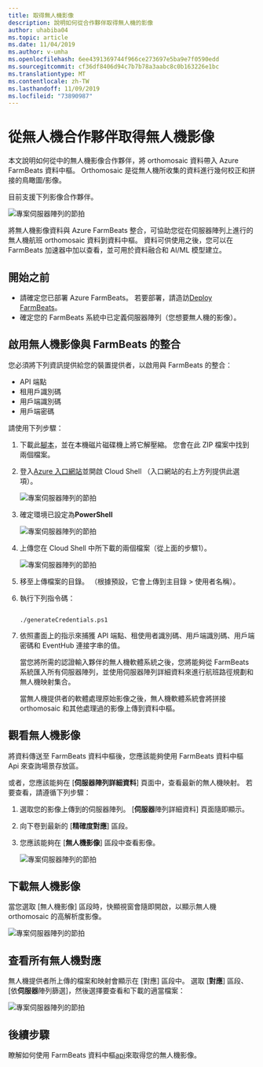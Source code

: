 ```yaml
---
title: 取得無人機影像
description: 說明如何從合作夥伴取得無人機的影像
author: uhabiba04
ms.topic: article
ms.date: 11/04/2019
ms.author: v-umha
ms.openlocfilehash: 6ee4391369744f966ce273697e5ba9e7f0590edd
ms.sourcegitcommit: cf36df8406d94c7b7b78a3aabc8c0b163226e1bc
ms.translationtype: MT
ms.contentlocale: zh-TW
ms.lasthandoff: 11/09/2019
ms.locfileid: "73890987"
---
```

# <a name="get-drone-imagery-from-drone-partners"></a>從無人機合作夥伴取得無人機影像

本文說明如何從中的無人機影像合作夥伴，將 orthomosaic 資料帶入 Azure FarmBeats 資料中樞。 Orthomosaic 是從無人機所收集的資料進行幾何校正和拼接的鳥瞰圖/影像。

目前支援下列影像合作夥伴。

  ![專案伺服器陣列的節拍](./media/get-drone-imagery-from-drone-partner/drone-partner-1.png)

將無人機影像資料與 Azure FarmBeats 整合，可協助您從在伺服器陣列上進行的無人機航班 orthomosaic 資料到資料中樞。 資料可供使用之後，您可以在 FarmBeats 加速器中加以查看，並可用於資料融合和 AI/ML 模型建立。

## <a name="before-you-begin"></a>開始之前

  - 請確定您已部署 Azure FarmBeats。 若要部署，請造訪[Deploy FarmBeats](prepare-for-deployment.md)。
  - 確定您的 FarmBeats 系統中已定義伺服器陣列（您想要無人機的影像）。

## <a name="enable-drone-imagery-integration-with-farmbeats"></a>啟用無人機影像與 FarmBeats 的整合   

您必須將下列資訊提供給您的裝置提供者，以啟用與 FarmBeats 的整合：  
 - API 端點  
 - 租用戶識別碼  
 - 用戶端識別碼  
 - 用戶端密碼  

請使用下列步驟：

1. 下載此[腳本](https://aka.ms/farmbeatspartnerscript)，並在本機磁片磁碟機上將它解壓縮。 您會在此 ZIP 檔案中找到兩個檔案。  
2. 登入[Azure 入口網站](https://portal.azure.com/)並開啟 Cloud Shell （入口網站的右上方列提供此選項）。   

    ![專案伺服器陣列的節拍](./media/get-drone-imagery-from-drone-partner/navigation-bar-1.png)

3. 確定環境已設定為**PowerShell**

    ![專案伺服器陣列的節拍](./media/get-drone-imagery-from-drone-partner/power-shell-new-1.png)

4. 上傳您在 Cloud Shell 中所下載的兩個檔案（從上面的步驟1）。  

    ![專案伺服器陣列的節拍](./media/get-drone-imagery-from-drone-partner/power-shell-two-1.png)

5. 移至上傳檔案的目錄。 （根據預設，它會上傳到主目錄 > 使用者名稱）。  
6. 執行下列指令碼：

    ```azurepowershell-interactive 

    ./generateCredentials.ps1   

    ```

7. 依照畫面上的指示來捕獲 API 端點、租使用者識別碼、用戶端識別碼、用戶端密碼和 EventHub 連接字串的值。

    當您將所需的認證輸入夥伴的無人機軟體系統之後，您將能夠從 FarmBeats 系統匯入所有伺服器陣列，並使用伺服器陣列詳細資料來進行航班路徑規劃和無人機映射集合。

    當無人機提供者的軟體處理原始影像之後，無人機軟體系統會將拼接 orthomosaic 和其他處理過的影像上傳到資料中樞。

## <a name="view-drone-imagery"></a>觀看無人機影像

將資料傳送至 FarmBeats 資料中樞後，您應該能夠使用 FarmBeats 資料中樞 Api 來查詢場景存放區。

或者，您應該能夠在 [**伺服器陣列詳細資料**] 頁面中，查看最新的無人機映射。 若要查看，請遵循下列步驟：  

1. 選取您的影像上傳到的伺服器陣列。 [**伺服器**陣列詳細資料] 頁面隨即顯示。
2. 向下卷到最新的 [**精確度對應**] 區段。
3. 您應該能夠在 [**無人機影像**] 區段中查看影像。

    ![專案伺服器陣列的節拍](./media/get-drone-imagery-from-drone-partner/drone-imagery-1.png)

## <a name="download-drone-imagery"></a>下載無人機影像

當您選取 [無人機影像] 區段時，快顯視窗會隨即開啟，以顯示無人機 orthomosaic 的高解析度影像。

![專案伺服器陣列的節拍](./media/get-drone-imagery-from-drone-partner/download-drone-imagery-1.png)

## <a name="view-all-drone-maps"></a>查看所有無人機對應

無人機提供者所上傳的檔案和映射會顯示在 [對應] 區段中。 選取 [**對應**] 區段、[依**伺服器**陣列篩選]，然後選擇要查看和下載的適當檔案：

  ![專案伺服器陣列的節拍](./media/get-drone-imagery-from-drone-partner/view-drone-maps-1.png)

## <a name="next-steps"></a>後續步驟

瞭解如何使用 FarmBeats 資料中樞[api](references-for-farmbeats.md#rest-api)來取得您的無人機影像。
